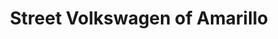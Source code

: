 ---
title: "Street Volkswagen of Amarillo"
url: /amarillo/street-volkswagen-of-amarillo/
shop: car
---